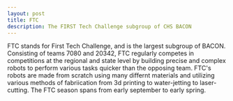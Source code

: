 ```yaml
---
layout: post
title: FTC
description: The FIRST Tech Challenge subgroup of CHS BACON
---
```


FTC stands for First Tech Challenge, and is the largest subgroup of BACON. Consisting of teams 7080 and 20342, FTC regularly competes in competitions at the regional and state level by building precise and complex robots to perform various tasks quicker than the opposing team. FTC's robots are made from scratch using many differnt materials and utilizing various methods of fabriication from 3d printing to water-jetting to laser-cutting. The FTC season spans from early september to early spring.
